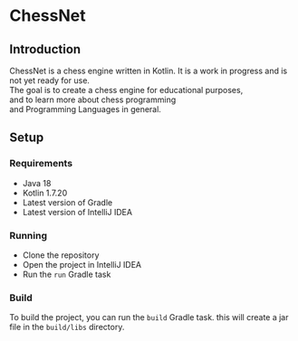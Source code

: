 # ChessNet

## Introduction

ChessNet is a chess engine written in Kotlin.
It is a work in progress and is not yet ready for use.\
The goal is to create a chess engine for educational purposes,\
and to learn more about chess programming\
and Programming Languages in general.

## Setup

### Requirements
- Java 18
- Kotlin 1.7.20
- Latest version of Gradle
- Latest version of IntelliJ IDEA

### Running
- Clone the repository
- Open the project in IntelliJ IDEA
- Run the `run` Gradle task

### Build
To build the project, you can run the `build` Gradle task. this will create a jar file in the `build/libs` directory.


